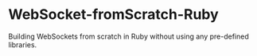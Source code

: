 # WebSocket-fromScratch-Ruby
Building WebSockets from scratch in Ruby without using any pre-defined libraries.
